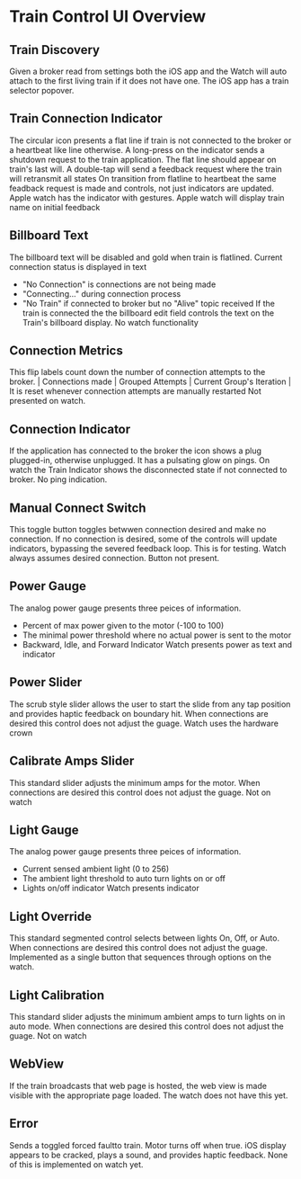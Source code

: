 #  Train Control UI Overview

## Train Discovery
Given a broker read from settings both the iOS app and the Watch will auto attach to the first living train if it does not have one.
The iOS app has a train selector popover.

## Train Connection Indicator
The circular icon presents a flat line if train is not connected to the broker or a heartbeat like line otherwise.
A long-press on the indicator sends a shutdown request to the train application. The flat line should appear on train's last will.
A double-tap will send a feedback request where the train will retransmit all states
On transition from flatline to heartbeat the same feadback request is made and controls, not just indicators are updated.
Apple watch has the indicator with gestures.
Apple watch will display train name on initial feedback

## Billboard Text 
The billboard text will be disabled and gold when train is flatlined. Current connection status is displayed in text
* "No Connection" is connections are not being made
* "Connecting..." during connection process
* "No Train" if connected to broker but no "Alive" topic received
If the train is connected the the billboard edit field controls the text on the Train's billboard display.
No watch functionality

## Connection Metrics
This flip labels count down the number of connection attempts to the broker.
| Connections made | Grouped Attempts | Current Group's Iteration |
It is reset whenever connection attempts are manually restarted
Not presented on watch.

## Connection Indicator
If the application has connected to the broker the icon shows a plug plugged-in, otherwise unplugged. It has a pulsating glow on pings.
On watch the Train Indicator shows the disconnected state if not connected to broker. No ping indication.

## Manual Connect Switch
This toggle button toggles betwwen connection desired and make no connection. If no connection is desired, some of the controls will update indicators, bypassing the severed feedback loop. This is for testing. 
Watch always assumes desired connection. Button not present.

## Power Gauge
The analog power gauge presents three peices of information.
* Percent of max power given to the motor (-100 to 100)
* The minimal power threshold where no actual power is sent to the motor
* Backward, Idle, and Forward Indicator
Watch presents power as text and indicator

## Power Slider
The scrub style slider allows the user to start the slide from any tap position and provides haptic feedback on boundary hit. When connections are desired this control does not adjust the guage.
Watch uses the hardware crown

## Calibrate Amps Slider
This standard slider adjusts the minimum amps for the motor.  When connections are desired this control does not adjust the guage.
Not on watch

## Light Gauge
The analog power gauge presents three peices of information.
* Current sensed ambient light (0 to 256)
* The ambient light threshold to auto turn lights on or off
* Lights on/off indicator
Watch presents indicator

## Light Override
This standard segmented control selects between lights On, Off, or Auto.  When connections are desired this control does not adjust the guage.
Implemented as a single button that sequences through options on the watch.

## Light Calibration
This standard slider adjusts the minimum ambient amps to turn lights on in auto mode. When connections are desired this control does not adjust the guage.
Not on watch

## WebView
If the train broadcasts that web page is hosted, the web view is made visible with the appropriate page loaded.
The watch does not have this yet.

## Error
Sends a toggled forced faultto train. Motor turns off when true. iOS display appears to be cracked, plays a sound, and provides haptic feedback.
None of this is implemented on watch yet.
